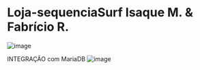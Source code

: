 # Loja-sequenciaSurf Isaque M. & Fabrício R.


![image](https://github.com/IsaqueMarley/Loja-sequenciaSurf/assets/116613395/6e2cdb3a-8c78-461d-b871-95880cc04fc2)


INTEGRAÇÃO com MariaDB
![image](https://github.com/IsaqueMarley/Loja-sequenciaSurf/assets/116613395/ba78a2e1-5da3-4ae5-933f-6cc31143ee58)
